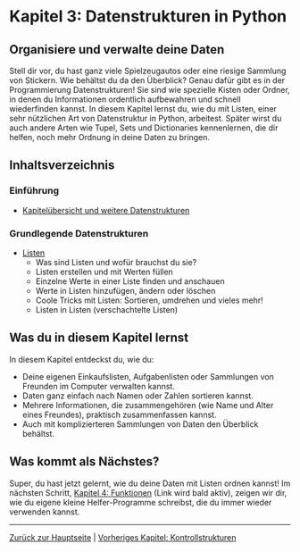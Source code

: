 # Kapitel 3: Datenstrukturen in Python

## Organisiere und verwalte deine Daten

Stell dir vor, du hast ganz viele Spielzeugautos oder eine riesige Sammlung von Stickern. Wie behältst du da den Überblick? Genau dafür gibt es in der Programmierung Datenstrukturen! Sie sind wie spezielle Kisten oder Ordner, in denen du Informationen ordentlich aufbewahren und schnell wiederfinden kannst. In diesem Kapitel lernst du, wie du mit Listen, einer sehr nützlichen Art von Datenstruktur in Python, arbeitest. Später wirst du auch andere Arten wie Tupel, Sets und Dictionaries kennenlernen, die dir helfen, noch mehr Ordnung in deine Daten zu bringen.

## Inhaltsverzeichnis

### Einführung
- [Kapitelübersicht und weitere Datenstrukturen](Kapitel_3.md)

### Grundlegende Datenstrukturen
- [Listen](Listen.md)
  - Was sind Listen und wofür brauchst du sie?
  - Listen erstellen und mit Werten füllen
  - Einzelne Werte in einer Liste finden und anschauen
  - Werte in Listen hinzufügen, ändern oder löschen
  - Coole Tricks mit Listen: Sortieren, umdrehen und vieles mehr!
  - Listen in Listen (verschachtelte Listen)

## Was du in diesem Kapitel lernst

In diesem Kapitel entdeckst du, wie du:
- Deine eigenen Einkaufslisten, Aufgabenlisten oder Sammlungen von Freunden im Computer verwalten kannst.
- Daten ganz einfach nach Namen oder Zahlen sortieren kannst.
- Mehrere Informationen, die zusammengehören (wie Name und Alter eines Freundes), praktisch zusammenfassen kannst.
- Auch mit komplizierteren Sammlungen von Daten den Überblick behältst.

## Was kommt als Nächstes?

Super, du hast jetzt gelernt, wie du deine Daten mit Listen ordnen kannst! Im nächsten Schritt, [Kapitel 4: Funktionen](../Kapitel_4/index.md) (Link wird bald aktiv), zeigen wir dir, wie du eigene kleine Helfer-Programme schreibst, die du immer wieder verwenden kannst.

---

[Zurück zur Hauptseite](../index.md) | [Vorheriges Kapitel: Kontrollstrukturen](../Kapitel_2/index.md)
